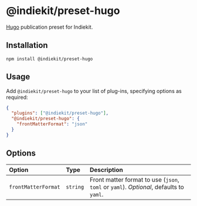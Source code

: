 # @indiekit/preset-hugo

[Hugo](https://gohugo.io) publication preset for Indiekit.

## Installation

`npm install @indiekit/preset-hugo`

## Usage

Add `@indiekit/preset-hugo` to your list of plug-ins, specifying options as required:

```json
{
  "plugins": ["@indiekit/preset-hugo"],
  "@indiekit/preset-hugo": {
    "frontMatterFormat": "json"
  }
}
```

## Options

| Option              | Type     | Description                                                                            |
| :------------------ | :------- | :------------------------------------------------------------------------------------- |
| `frontMatterFormat` | `string` | Front matter format to use (`json`, `toml` or `yaml`). _Optional_, defaults to `yaml`. |
